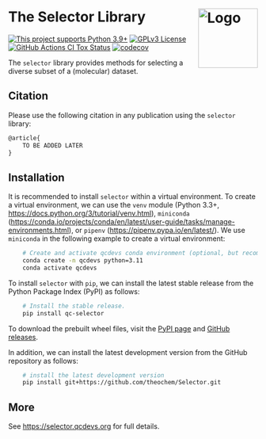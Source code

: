 <!-- # The Selector Library -->
<h1>
  The Selector Library
  <img src="book/content/selector_logo.png" alt="Logo" align="right" width="120">
</h1>

[![This project supports Python 3.9+](https://img.shields.io/badge/Python-3.9+-blue.svg)](https://python.org/downloads)
[![GPLv3 License](https://img.shields.io/badge/License-GPL%20v3-yellow.svg)](https://opensource.org/licenses/)
[![GitHub Actions CI Tox Status](https://github.com/theochem/Selector/actions/workflows/ci_tox.yml/badge.svg?branch=main)](https://github.com/theochem/Selector/actions/workflows/ci_tox.yml)
[![codecov](https://codecov.io/gh/theochem/Selector/graph/badge.svg?token=0UJixrJfNJ)](https://codecov.io/gh/theochem/Selector)

The `selector` library provides methods for selecting a diverse subset of a (molecular) dataset.

## Citation

Please use the following citation in any publication using the `selector` library:

```md
@article{
    TO BE ADDED LATER
}
```

## Installation

It is recommended to install `selector` within a virtual environment. To create a virtual
environment, we can use the `venv` module (Python 3.3+,
https://docs.python.org/3/tutorial/venv.html), `miniconda` (https://conda.io/projects/conda/en/latest/user-guide/tasks/manage-environments.html), or
`pipenv` (https://pipenv.pypa.io/en/latest/). We use `miniconda` in the following example to create a virtual environment:

```bash
    # Create and activate qcdevs conda environment (optional, but recommended)
    conda create -n qcdevs python=3.11
    conda activate qcdevs

```

To install `selector` with `pip`, we can install the latest stable release from the Python Package Index (PyPI) as follows:

```bash
    # Install the stable release.
    pip install qc-selector
```

To download the prebuilt wheel files, visit the [PyPI page](https://pypi.org/project/qc-selector/)
and [GitHub releases](https://github.com/theochem/Selector/tags).

In addition, we can install the latest development version from the GitHub repository as follows:

```bash
    # install the latest development version
    pip install git+https://github.com/theochem/Selector.git

```

## More

See https://selector.qcdevs.org for full details.

